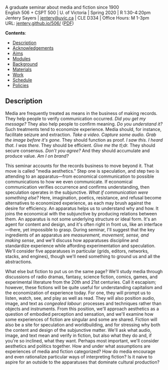 A graduate seminar about media and fiction since 1900      
English 506 + CSPT 500 | U. of Victoria | Spring 2020 | R 1:30-4:20pm     
Jentery Sayers | [jentery@uvic.ca](mailto:jentery@uvic.ca) | CLE D334 | Office Hours: M 1-3pm    
URL: [jentery.github.io/506/](https://jentery.github.io/506/) ([PDF](https://jentery.github.io/506/syllabus.pdf)) 

**Contents**: 

* [Description](#description)      
* [Acknowledgements](#acknowledgements)        
* [Aims](#aims)    
* [Modules](#modules)  
* [Background](#background)   
* [Materials](#materials)    
* [Work](#work)   
* [Schedule](#schedule)       
* [Policies](#policies)    

## Description 

Media are frequently treated as means in the business of making records. They help people to verify communication occurred. *Did you get my message?* They also help people to confirm meaning. *Do you understand it?* Such treatments tend to economize experience. Media should, for instance, facilitate seizure and extraction. *Take a video. Capture some audio. Grab the image before it's gone.* They should function as proof. *I saw this. I heard that. I was there.* They should be efficient. *Give me the tl;dr.* They should secure consensus. *Don't you agree?* And they should accumulate and produce value. *Am I on brand?* 

This seminar accounts for the records business to move beyond it. That move is called "media aesthetics." Step one is speculation, and step two is attending to an apparatus&mdash;from economical communication to possible communications to how we even communicate. If economical communication verifies occurrence and confirms understanding, then speculation operates in the subjunctive. *What if communication were something else?* Here, imagination, poetics, resistance, and refusal become alternatives to economized experience, as each may brush against the desire for efficiency. An apparatus helps us to understand why and how. It joins the economical with the subjunctive by producing relations between them. An apparatus is not some underlying structure or ideal form. It's an agent for content and design, and it's often right in front us, like an interface&mdash;there, yet impossible to grasp. During seminar, I'll suggest that the key ingredients of an apparatus are *measurement, movement, sense, and making sense*, and we'll discuss how apparatuses discipline and standardize experience while affording experimentation and speculation. We'll consider five apparatuses in particular (grids, editors, networks, stacks, and engines), though we'll need something to ground us and all the abstractions.  

What else but fiction to put us on the same page? We'll study media through discussions of radio dramas, fantasy, science fiction, comics, games, and experimental literature from the 20th and 21st centuries. Call it escapism; however, these fictions will be quite useful for understanding capitalism and the economization of experience today. For one, they will prompt us to listen, watch, see, and play as well as read. They will also position audio, image, and text as *congealed labour*: processes and techniques rather than objects and instruments. From this position, we'll approach aesthetics as a question of embodied perception and sensation, and we'll examine how some experiences of fiction are singular and some are shared. Fiction will also be a site for speculation and worldbuilding, and for stressing why both the content and design of the subjunctive matter. We'll ask what audio, image, and text mean and verify in fiction, but also what they do and, if you're so inclined, what they want. Perhaps most important, we'll consider aesthetics and politics together. How and under what assumptions are experiences of media and fiction categorized? How do media encourage and even rationalize particular ways of interpreting fiction? Is it naive to aspire for an outside to the apparatuses that dominate cultural production? 
